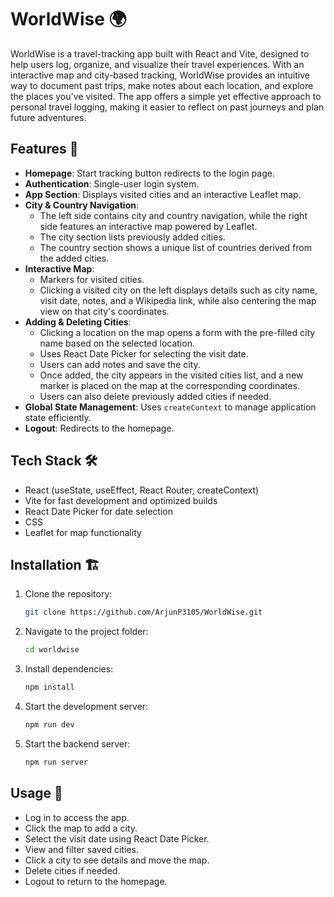 # WorldWise 🌍

WorldWise is a travel-tracking app built with React and Vite, designed to help users log, organize, and visualize their travel experiences. With an interactive map and city-based tracking, WorldWise provides an intuitive way to document past trips, make notes about each location, and explore the places you've visited. 
The app offers a simple yet effective approach to personal travel logging, making it easier to reflect on past journeys and plan future adventures.

## Features 🚀

- **Homepage**: Start tracking button redirects to the login page.
- **Authentication**: Single-user login system.
- **App Section**: Displays visited cities and an interactive Leaflet map.
- **City & Country Navigation**:
  - The left side contains city and country navigation, while the right side features an interactive map powered by Leaflet.
  - The city section lists previously added cities.
  - The country section shows a unique list of countries derived from the added cities.
- **Interactive Map**:
  - Markers for visited cities.
  - Clicking a visited city on the left displays details such as city name, visit date, notes, and a Wikipedia link, while also centering the map view on that city's coordinates.
- **Adding & Deleting Cities**:
  - Clicking a location on the map opens a form with the pre-filled city name based on the selected location.
  - Uses React Date Picker for selecting the visit date.
  - Users can add notes and save the city.
  - Once added, the city appears in the visited cities list, and a new marker is placed on the map at the corresponding coordinates.
  - Users can also delete previously added cities if needed.
- **Global State Management**: Uses `createContext` to manage application state efficiently.
- **Logout**: Redirects to the homepage.

## Tech Stack 🛠️

- React (useState, useEffect, React Router, createContext)
- Vite for fast development and optimized builds
- React Date Picker for date selection
- CSS
- Leaflet for map functionality

## Installation 🏗️

1. Clone the repository:
   ```sh
   git clone https://github.com/ArjunP3105/WorldWise.git
   ```
2. Navigate to the project folder:
   ```sh
   cd worldwise
   ```
3. Install dependencies:
   ```sh
   npm install
   ```
4. Start the development server:
   ```sh
   npm run dev
   ```
5. Start the backend server:
   ```sh
   npm run server
   ```

## Usage 📌

- Log in to access the app.
- Click the map to add a city.
- Select the visit date using React Date Picker.
- View and filter saved cities.
- Click a city to see details and move the map.
- Delete cities if needed.
- Logout to return to the homepage.


